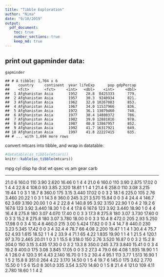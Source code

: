 ```yaml
---
title: "Tibble Exploration"
author: "Nima"
date: "9/10/2019"
output: 
  pdf_document:
    toc: true
    number_sections: true
    keep_md: true
---
```



## print out gapminder data:


```r
gapminder
```

```
## # A tibble: 1,704 x 6
##    country     continent  year lifeExp      pop gdpPercap
##    <fct>       <fct>     <int>   <dbl>    <int>     <dbl>
##  1 Afghanistan Asia       1952    28.8  8425333      779.
##  2 Afghanistan Asia       1957    30.3  9240934      821.
##  3 Afghanistan Asia       1962    32.0 10267083      853.
##  4 Afghanistan Asia       1967    34.0 11537966      836.
##  5 Afghanistan Asia       1972    36.1 13079460      740.
##  6 Afghanistan Asia       1977    38.4 14880372      786.
##  7 Afghanistan Asia       1982    39.9 12881816      978.
##  8 Afghanistan Asia       1987    40.8 13867957      852.
##  9 Afghanistan Asia       1992    41.7 16317921      649.
## 10 Afghanistan Asia       1997    41.8 22227415      635.
## # ... with 1,694 more rows
```

<!--html_document:
    toc: true
    number_sections: true
    theme: cerulean
    keep_md: true-->
<!--This is a comment-->

convert mtcars into tibble, and wrap in datatable:


```r
#datatable(as_tibble(mtcars))
knitr::kable(as_tibble(mtcars))
```



  mpg   cyl    disp    hp   drat      wt    qsec   vs   am   gear   carb
-----  ----  ------  ----  -----  ------  ------  ---  ---  -----  -----
 21.0     6   160.0   110   3.90   2.620   16.46    0    1      4      4
 21.0     6   160.0   110   3.90   2.875   17.02    0    1      4      4
 22.8     4   108.0    93   3.85   2.320   18.61    1    1      4      1
 21.4     6   258.0   110   3.08   3.215   19.44    1    0      3      1
 18.7     8   360.0   175   3.15   3.440   17.02    0    0      3      2
 18.1     6   225.0   105   2.76   3.460   20.22    1    0      3      1
 14.3     8   360.0   245   3.21   3.570   15.84    0    0      3      4
 24.4     4   146.7    62   3.69   3.190   20.00    1    0      4      2
 22.8     4   140.8    95   3.92   3.150   22.90    1    0      4      2
 19.2     6   167.6   123   3.92   3.440   18.30    1    0      4      4
 17.8     6   167.6   123   3.92   3.440   18.90    1    0      4      4
 16.4     8   275.8   180   3.07   4.070   17.40    0    0      3      3
 17.3     8   275.8   180   3.07   3.730   17.60    0    0      3      3
 15.2     8   275.8   180   3.07   3.780   18.00    0    0      3      3
 10.4     8   472.0   205   2.93   5.250   17.98    0    0      3      4
 10.4     8   460.0   215   3.00   5.424   17.82    0    0      3      4
 14.7     8   440.0   230   3.23   5.345   17.42    0    0      3      4
 32.4     4    78.7    66   4.08   2.200   19.47    1    1      4      1
 30.4     4    75.7    52   4.93   1.615   18.52    1    1      4      2
 33.9     4    71.1    65   4.22   1.835   19.90    1    1      4      1
 21.5     4   120.1    97   3.70   2.465   20.01    1    0      3      1
 15.5     8   318.0   150   2.76   3.520   16.87    0    0      3      2
 15.2     8   304.0   150   3.15   3.435   17.30    0    0      3      2
 13.3     8   350.0   245   3.73   3.840   15.41    0    0      3      4
 19.2     8   400.0   175   3.08   3.845   17.05    0    0      3      2
 27.3     4    79.0    66   4.08   1.935   18.90    1    1      4      1
 26.0     4   120.3    91   4.43   2.140   16.70    0    1      5      2
 30.4     4    95.1   113   3.77   1.513   16.90    1    1      5      2
 15.8     8   351.0   264   4.22   3.170   14.50    0    1      5      4
 19.7     6   145.0   175   3.62   2.770   15.50    0    1      5      6
 15.0     8   301.0   335   3.54   3.570   14.60    0    1      5      8
 21.4     4   121.0   109   4.11   2.780   18.60    1    1      4      2

